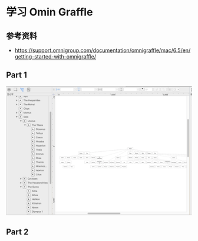 # 学习 Omin Graffle

## 参考资料

* <https://support.omnigroup.com/documentation/omnigraffle/mac/6.5/en/getting-started-with-omnigraffle/>

## Part 1

![](../../images/omni-graffle-tutorial-part1.png)

## Part 2